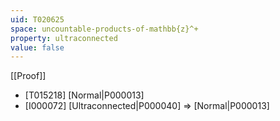 ```yaml
---
uid: T020625
space: uncountable-products-of-mathbb{z}^+
property: ultraconnected
value: false
---
```

[[Proof]]

* [T015218] [Normal|P000013]
* [I000072] [Ultraconnected|P000040] => [Normal|P000013]


